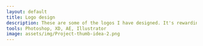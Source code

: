 ```yaml
---
layout: default
title: Logo design
description: These are some of the logos I have designed. It's rewarding to craft a finished project over a relatively short period of time, with each logo presenting a different challenge.
tools: Photoshop, XD, AE, Illustrator
image: assets/img/Project-thumb-idea-2.png
---
```

